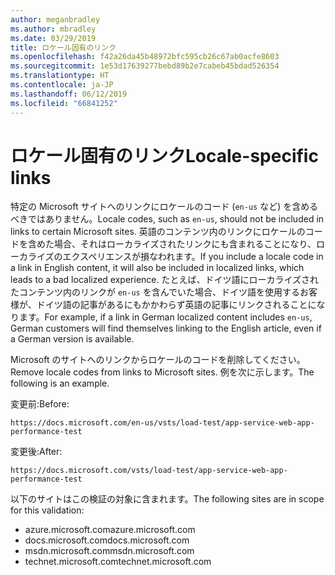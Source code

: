 ```yaml
---
author: meganbradley
ms.author: mbradley
ms.date: 03/29/2019
title: ロケール固有のリンク
ms.openlocfilehash: f42a26da45b48972bfc595cb26c67ab0acfe8603
ms.sourcegitcommit: 1e53d17639277bebd89b2e7cabeb45bdad526354
ms.translationtype: HT
ms.contentlocale: ja-JP
ms.lasthandoff: 06/12/2019
ms.locfileid: "66841252"
---
```

# <a name="locale-specific-links"></a><span data-ttu-id="6f7d4-102">ロケール固有のリンク</span><span class="sxs-lookup"><span data-stu-id="6f7d4-102">Locale-specific links</span></span>

<span data-ttu-id="6f7d4-103">特定の Microsoft サイトへのリンクにロケールのコード (`en-us` など) を含めるべきではありません。</span><span class="sxs-lookup"><span data-stu-id="6f7d4-103">Locale codes, such as `en-us`, should not be included in links to certain Microsoft sites.</span></span> <span data-ttu-id="6f7d4-104">英語のコンテンツ内のリンクにロケールのコードを含めた場合、それはローカライズされたリンクにも含まれることになり、ローカライズのエクスペリエンスが損なわれます。</span><span class="sxs-lookup"><span data-stu-id="6f7d4-104">If you include a locale code in a link in English content, it will also be included in localized links, which leads to a bad localized experience.</span></span> <span data-ttu-id="6f7d4-105">たとえば、ドイツ語にローカライズされたコンテンツ内のリンクが `en-us` を含んでいた場合、ドイツ語を使用するお客様が、ドイツ語の記事があるにもかかわらず英語の記事にリンクされることになります。</span><span class="sxs-lookup"><span data-stu-id="6f7d4-105">For example, if a link in German localized content includes `en-us`, German customers will find themselves linking to the English article, even if a German version is available.</span></span>

<span data-ttu-id="6f7d4-106">Microsoft のサイトへのリンクからロケールのコードを削除してください。</span><span class="sxs-lookup"><span data-stu-id="6f7d4-106">Remove locale codes from links to Microsoft sites.</span></span> <span data-ttu-id="6f7d4-107">例を次に示します。</span><span class="sxs-lookup"><span data-stu-id="6f7d4-107">The following is an example.</span></span>

<span data-ttu-id="6f7d4-108">変更前:</span><span class="sxs-lookup"><span data-stu-id="6f7d4-108">Before:</span></span>

`https://docs.microsoft.com/en-us/vsts/load-test/app-service-web-app-performance-test`

<span data-ttu-id="6f7d4-109">変更後:</span><span class="sxs-lookup"><span data-stu-id="6f7d4-109">After:</span></span>

`https://docs.microsoft.com/vsts/load-test/app-service-web-app-performance-test`

<span data-ttu-id="6f7d4-110">以下のサイトはこの検証の対象に含まれます。</span><span class="sxs-lookup"><span data-stu-id="6f7d4-110">The following sites are in scope for this validation:</span></span>

- <span data-ttu-id="6f7d4-111">azure.microsoft.com</span><span class="sxs-lookup"><span data-stu-id="6f7d4-111">azure.microsoft.com</span></span>
- <span data-ttu-id="6f7d4-112">docs.microsoft.com</span><span class="sxs-lookup"><span data-stu-id="6f7d4-112">docs.microsoft.com</span></span>
- <span data-ttu-id="6f7d4-113">msdn.microsoft.com</span><span class="sxs-lookup"><span data-stu-id="6f7d4-113">msdn.microsoft.com</span></span>
- <span data-ttu-id="6f7d4-114">technet.microsoft.com</span><span class="sxs-lookup"><span data-stu-id="6f7d4-114">technet.microsoft.com</span></span>